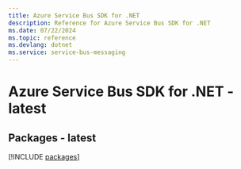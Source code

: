 ```yaml
---
title: Azure Service Bus SDK for .NET
description: Reference for Azure Service Bus SDK for .NET
ms.date: 07/22/2024
ms.topic: reference
ms.devlang: dotnet
ms.service: service-bus-messaging
---
```

# Azure Service Bus SDK for .NET - latest
## Packages - latest
[!INCLUDE [packages](service-bus-index.md)]